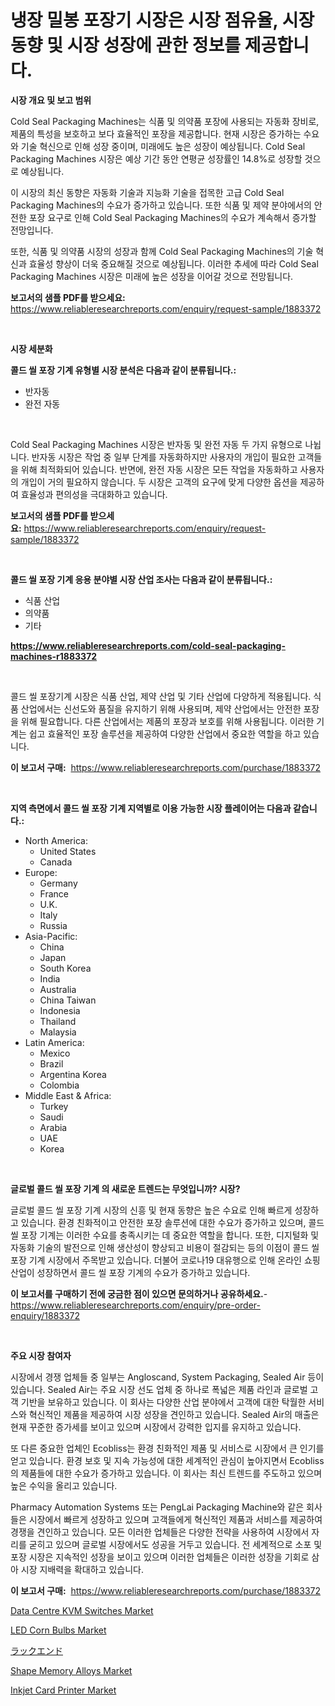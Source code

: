 <p><h1>냉장 밀봉 포장기 시장은 시장 점유율, 시장 동향 및 시장 성장에 관한 정보를 제공합니다.</h1></p><p><strong>시장 개요 및 보고 범위</strong></p>
<p><p>Cold Seal Packaging Machines는 식품 및 의약품 포장에 사용되는 자동화 장비로, 제품의 특성을 보호하고 보다 효율적인 포장을 제공합니다. 현재 시장은 증가하는 수요와 기술 혁신으로 인해 성장 중이며, 미래에도 높은 성장이 예상됩니다. Cold Seal Packaging Machines 시장은 예상 기간 동안 연평균 성장률인 14.8%로 성장할 것으로 예상됩니다.</p><p>이 시장의 최신 동향은 자동화 기술과 지능화 기술을 접목한 고급 Cold Seal Packaging Machines의 수요가 증가하고 있습니다. 또한 식품 및 제약 분야에서의 안전한 포장 요구로 인해 Cold Seal Packaging Machines의 수요가 계속해서 증가할 전망입니다.</p><p>또한, 식품 및 의약품 시장의 성장과 함께 Cold Seal Packaging Machines의 기술 혁신과 효율성 향상이 더욱 중요해질 것으로 예상됩니다. 이러한 추세에 따라 Cold Seal Packaging Machines 시장은 미래에 높은 성장을 이어갈 것으로 전망됩니다.</p></p>
<p><strong>보고서의 샘플 PDF를 받으세요:</strong> <a href="https://www.reliableresearchreports.com/enquiry/request-sample/1883372">https://www.reliableresearchreports.com/enquiry/request-sample/1883372</a></p>
<p>&nbsp;</p>
<p><strong>시장 세분화</strong></p>
<p><strong>콜드 씰 포장 기계 유형별 시장 분석은 다음과 같이 분류됩니다.:</strong></p>
<p><ul><li>반자동</li><li>완전 자동</li></ul></p>
<p>&nbsp;</p>
<p><p>Cold Seal Packaging Machines 시장은 반자동 및 완전 자동 두 가지 유형으로 나뉩니다. 반자동 시장은 작업 중 일부 단계를 자동화하지만 사용자의 개입이 필요한 고객들을 위해 최적화되어 있습니다. 반면에, 완전 자동 시장은 모든 작업을 자동화하고 사용자의 개입이 거의 필요하지 않습니다. 두 시장은 고객의 요구에 맞게 다양한 옵션을 제공하여 효율성과 편의성을 극대화하고 있습니다.</p></p>
<p><strong>보고서의 샘플 PDF를 받으세요:</strong>&nbsp;<a href="https://www.reliableresearchreports.com/enquiry/request-sample/1883372">https://www.reliableresearchreports.com/enquiry/request-sample/1883372</a></p>
<p>&nbsp;</p>
<p><strong> 콜드 씰 포장 기계 응용 분야별 시장 산업 조사는 다음과 같이 분류됩니다.:</strong></p>
<p><ul><li>식품 산업</li><li>의약품</li><li>기타</li></ul></p>
<p><strong><a href="https://www.reliableresearchreports.com/cold-seal-packaging-machines-r1883372">https://www.reliableresearchreports.com/cold-seal-packaging-machines-r1883372</a></strong></p>
<p>&nbsp;</p>
<p><p>콜드 씰 포장기계 시장은 식품 산업, 제약 산업 및 기타 산업에 다양하게 적용됩니다. 식품 산업에서는 신선도와 품질을 유지하기 위해 사용되며, 제약 산업에서는 안전한 포장을 위해 필요합니다. 다른 산업에서는 제품의 포장과 보호를 위해 사용됩니다. 이러한 기계는 쉽고 효율적인 포장 솔루션을 제공하여 다양한 산업에서 중요한 역할을 하고 있습니다.</p></p>
<p><strong>이 보고서 구매:</strong>&nbsp; <a href="https://www.reliableresearchreports.com/purchase/1883372">https://www.reliableresearchreports.com/purchase/1883372</a></p>
<p>&nbsp;</p>
<p><strong>지역 측면에서 콜드 씰 포장 기계 지역별로 이용 가능한 시장 플레이어는 다음과 같습니다.:</strong></p>
<p><ul>
    <li>
        North America:
        <ul>
            <li>United States</li>
            <li>Canada</li>
        </ul>
    </li>
    <li>
        Europe:
        <ul>
            <li>Germany</li>
            <li>France</li>
            <li>U.K.</li>
            <li>Italy</li>
            <li>Russia</li>
        </ul>
    </li>
    <li>
        Asia-Pacific:
        <ul>
            <li>China</li>
            <li>Japan</li>
            <li>South Korea</li>
            <li>India</li>
            <li>Australia</li>
            <li>China Taiwan</li>
            <li>Indonesia</li>
            <li>Thailand</li>
            <li>Malaysia</li>
        </ul>
    </li>
    <li>
        Latin America:
        <ul>
            <li>Mexico</li>
            <li>Brazil</li>
            <li>Argentina Korea</li>
            <li>Colombia</li>
        </ul>
    </li>
    <li>
        Middle East & Africa:
        <ul>
            <li>Turkey</li>
            <li>Saudi</li>
            <li>Arabia</li>
            <li>UAE</li>
            <li>Korea</li>
        </ul>
    </li>
    </ul></p>
<p>&nbsp;</p>
<p><strong>글로벌 콜드 씰 포장 기계 의 새로운 트렌드는 무엇입니까? 시장?</strong></p>
<p><p>글로벌 콜드 씰 포장 기계 시장의 신흥 및 현재 동향은 높은 수요로 인해 빠르게 성장하고 있습니다. 환경 친화적이고 안전한 포장 솔루션에 대한 수요가 증가하고 있으며, 콜드 씰 포장 기계는 이러한 수요를 충족시키는 데 중요한 역할을 합니다. 또한, 디지털화 및 자동화 기술의 발전으로 인해 생산성이 향상되고 비용이 절감되는 등의 이점이 콜드 씰 포장 기계 시장에서 주목받고 있습니다. 더불어 코로나19 대유행으로 인해 온라인 쇼핑 산업이 성장하면서 콜드 씰 포장 기계의 수요가 증가하고 있습니다.</p></p>
<p><strong>이 보고서를 구매하기 전에 궁금한 점이 있으면 문의하거나 공유하세요.</strong>- <a href="https://www.reliableresearchreports.com/enquiry/pre-order-enquiry/1883372">https://www.reliableresearchreports.com/enquiry/pre-order-enquiry/1883372</a></p>
<p>&nbsp;</p>
<p><strong>주요 시장 참여자</strong></p>
<p><p>시장에서 경쟁 업체들 중 일부는 Angloscand, System Packaging, Sealed Air 등이 있습니다. Sealed Air는 주요 시장 선도 업체 중 하나로 폭넓은 제품 라인과 글로벌 고객 기반을 보유하고 있습니다. 이 회사는 다양한 산업 분야에서 고객에 대한 탁월한 서비스와 혁신적인 제품을 제공하여 시장 성장을 견인하고 있습니다. Sealed Air의 매출은 현재 꾸준한 증가세를 보이고 있으며 시장에서 강력한 입지를 유지하고 있습니다.</p><p>또 다른 중요한 업체인 Ecobliss는 환경 친화적인 제품 및 서비스로 시장에서 큰 인기를 얻고 있습니다. 환경 보호 및 지속 가능성에 대한 세계적인 관심이 높아지면서 Ecobliss의 제품들에 대한 수요가 증가하고 있습니다. 이 회사는 최신 트렌드를 주도하고 있으며 높은 수익을 올리고 있습니다.</p><p>Pharmacy Automation Systems 또는 PengLai Packaging Machine와 같은 회사들은 시장에서 빠르게 성장하고 있으며 고객들에게 혁신적인 제품과 서비스를 제공하여 경쟁을 견인하고 있습니다. 모든 이러한 업체들은 다양한 전략을 사용하여 시장에서 자리를 굳히고 있으며 글로벌 시장에서도 성공을 거두고 있습니다. 전 세계적으로 소포 및 포장 시장은 지속적인 성장을 보이고 있으며 이러한 업체들은 이러한 성장을 기회로 삼아 시장 지배력을 확대하고 있습니다.</p></p>
<p><strong>이 보고서 구매:</strong>&nbsp;&nbsp;<a href="https://www.reliableresearchreports.com/purchase/1883372">https://www.reliableresearchreports.com/purchase/1883372</a></p>
<p><p><a href="https://github.com/markusgodoy/Market-Research-Report-List-3/blob/main/data-centre-kvm-switches-market.md">Data Centre KVM Switches Market</a></p><p><a href="https://issuu.com/reportprime-2/docs/led-corn-bulbs-market-size-2030.pptx">LED Corn Bulbs Market</a></p><p><a href="https://github.com/GiovaniLeannon/Market-Research-Report-List-1/blob/main/730294475869.md">ラックエンド</a></p><p><a href="https://www.linkedin.com/pulse/shape-memory-alloys-market-size-focuses-dynamics-in-depth-ckgpe?trackingId=AMosRPrbtUC9Se%2F6vgin4A%3D%3D">Shape Memory Alloys Market</a></p><p><a href="https://www.linkedin.com/pulse/inkjet-card-printer-market-analysis-its-cagr-segmentation-global-womse?trackingId=yCrsGYXjxbtgQTAzRFca2A%3D%3D">Inkjet Card Printer Market</a></p></p>